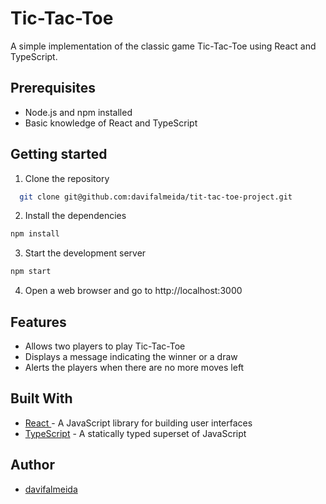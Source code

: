 
# Tic-Tac-Toe


A simple implementation of the classic game Tic-Tac-Toe using React and TypeScript.


## Prerequisites

 - Node.js and npm installed
 - Basic knowledge of React and TypeScript
 


## Getting started

1. Clone the repository

```bash
  git clone git@github.com:davifalmeida/tit-tac-toe-project.git

```
2. Install the dependencies

```bash
npm install
```
3. Start the development server

```bash
npm start

```
4. Open a web browser and go to http://localhost:3000

## Features

- Allows two players to play Tic-Tac-Toe
- Displays a message indicating the winner or a draw
- Alerts the players when there are no more moves left


## Built With

- [ React ](https://reactjs.org/) - A JavaScript library for building user interfaces
- [TypeScript](https://www.typescriptlang.org/) - A statically typed superset of JavaScript

## Author

- [davifalmeida](https://www.github.com/davifalmeida)

